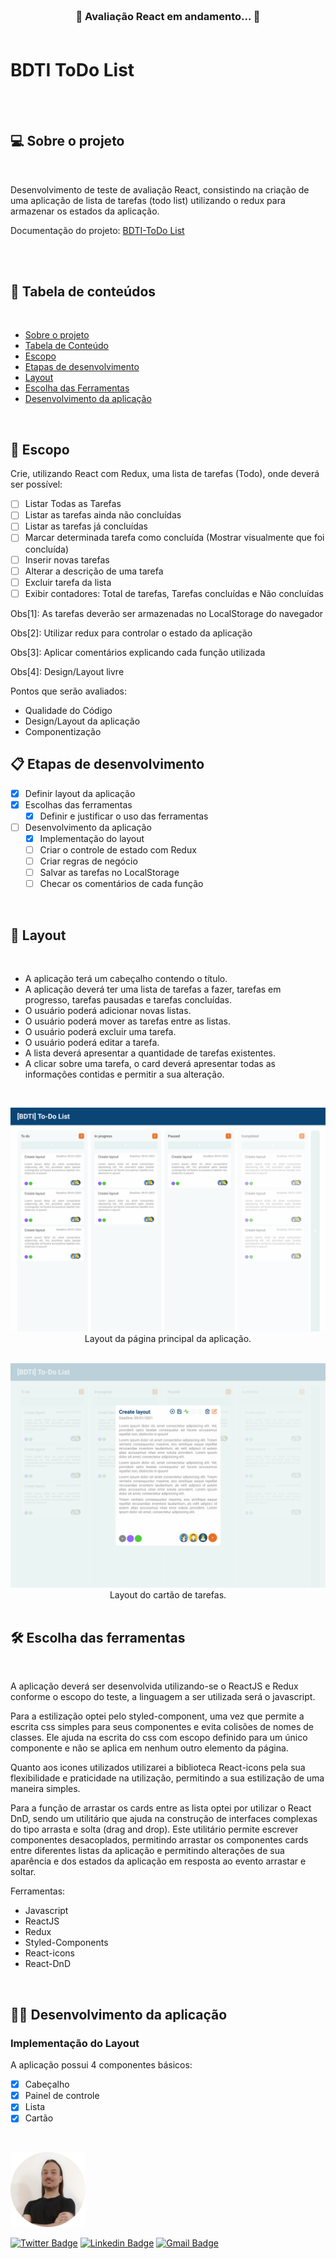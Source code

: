 <h3 align="center">
<br>
🚧 Avaliação React em andamento... 🚧
<br>
<br>

# BDTI ToDo List

<br>
<br>

## 💻 **Sobre o projeto**

<br>

Desenvolvimento de teste de avaliação React, consistindo na criação de uma aplicação de lista de tarefas (todo list) utilizando o redux para armazenar os estados da aplicação.

Documentação do projeto: [BDTI-ToDo List](https://www.notion.so/Next-Level-Week-5-1-Dia-d4487ff53f0f4130b9077d1a5deaecfe)

<br> <br>

## 📖 **Tabela de conteúdos**

<br>

- [Sobre o projeto](#-sobre-o-projeto)
- [Tabela de Conteúdo](#-tabela-de-conteúdos)
- [Escopo](#-escopo)
- [Etapas de desenvolvimento](#-etapas-de-desenvolvimento)
- [Layout](#-layout)
- [Escolha das Ferramentas](#-escolha-das-ferramentas)
- [Desenvolvimento da aplicação](#-desenvolvimento-da-aplicação)

<br>

## 🔩 **Escopo**

Crie, utilizando React com Redux, uma lista de tarefas (Todo), onde deverá ser possível:

- [ ] Listar Todas as Tarefas
- [ ] Listar as tarefas ainda não concluídas
- [ ] Listar as tarefas já concluídas
- [ ] Marcar determinada tarefa como concluída (Mostrar visualmente que foi concluída)
- [ ] Inserir novas tarefas
- [ ] Alterar a descrição de uma tarefa
- [ ] Excluir tarefa da lista
- [ ] Exibir contadores: Total de tarefas, Tarefas concluídas e Não concluídas

Obs[1]: As tarefas deverão ser armazenadas no LocalStorage do navegador

Obs[2]: Utilizar redux para controlar o estado da aplicação

Obs[3]: Aplicar comentários explicando cada função utilizada

Obs[4]: Design/Layout livre

Pontos que serão avaliados:

- Qualidade do Código
- Design/Layout da aplicação
- Componentização

## 📋 **Etapas de desenvolvimento**

- [x] Definir layout da aplicação
- [x] Escolhas das ferramentas
  - [x] Definir e justificar o uso das ferramentas
- [ ] Desenvolvimento da aplicação
  - [x] Implementação do layout
  - [ ] Criar o controle de estado com Redux
  - [ ] Criar regras de negócio
  - [ ] Salvar as tarefas no LocalStorage
  - [ ] Checar os comentários de cada função

<br>

## 🎨 **Layout**

<br>

- A aplicação terá um cabeçalho contendo o título.
- A aplicação deverá ter uma lista de tarefas a fazer, tarefas em progresso, tarefas pausadas e tarefas concluídas.
- O usuário poderá adicionar novas listas.
- O usuário poderá mover as tarefas entre as listas.
- O usuário poderá excluir uma tarefa.
- O usuário poderá editar a tarefa.
- A lista deverá apresentar a quantidade de tarefas existentes.
- A clicar sobre uma tarefa, o card deverá apresentar todas as informações contidas e permitir a sua alteração.

<br>

<p align="center">
  <img src="./public/images/BDTI-todoList.png" alt="Página principal da aplicação">
  
  <br>
  Layout da página principal da aplicação.
  <br>
  <br>
</p>
<p align="center">
  <img src="./public/images/BDTI-todoList Card.png" alt="O cartão de tarefas aparece centralizado na página sobre o fundo da tela principal que esta com uma menor opacidade">
  
  <br>
  Layout do cartão de tarefas.
  <br>
  <br>
</p>

## 🛠 **Escolha das ferramentas**

<br>

A aplicação deverá ser desenvolvida utilizando-se o ReactJS e Redux conforme o escopo do teste, a linguagem a ser utilizada será o javascript.

Para a estilização optei pelo styled-component, uma vez que permite a escrita css simples para seus componentes e evita colisões de nomes de classes. Ele ajuda na escrita do css com escopo definido para um único componente e não se aplica em nenhum outro elemento da página.

Quanto aos icones utilizados utilizarei a biblioteca React-icons pela sua flexibilidade e praticidade na utilização, permitindo a sua estilização de uma maneira simples.

Para a função de arrastar os cards entre as lista optei por utilizar o React DnD, sendo um utilitário que ajuda na construção de interfaces complexas do tipo arrasta e solta (drag and drop). Este utilitário permite escrever componentes desacoplados, permitindo arrastar os componentes cards entre diferentes listas da aplicação e permitindo alterações de sua aparência e dos estados da aplicação em resposta ao evento arrastar e soltar.

Ferramentas:

- Javascript
- ReactJS
- Redux
- Styled-Components
- React-icons
- React-DnD

<br>

## 🏋️‍♂️ **Desenvolvimento da aplicação**

### Implementação do Layout

A aplicação possui 4 componentes básicos:

- [x] Cabeçalho
- [x] Painel de controle
- [x] Lista
- [x] Cartão

<br>

[![Ricardo Granvilla](./public/images/author.png)](https://github.com/rgranvilla)

[![Twitter Badge](https://img.shields.io/badge/-@rgranvilla-1ca0f1?style=flat-square&labelColor=1ca0f1&logo=twitter&logoColor=white&link=https://twitter.com/rgranvilla)](https://twitter.com/rgranvilla)
[![Linkedin Badge](https://img.shields.io/badge/-Ricardo-blue?style=flat-square&logo=Linkedin&logoColor=white&link=https://www.linkedin.com/in/rgranvilla/)](https://www.linkedin.com/in/rgranvilla/)
[![Gmail Badge](https://img.shields.io/badge/-rgranvilla@gmail.com-c14438?style=flat-square&logo=Gmail&logoColor=white&link=mailto:rgranvilla@gmail.com)](mailto:rgranvilla@gmail.com)

<br>
<br>
